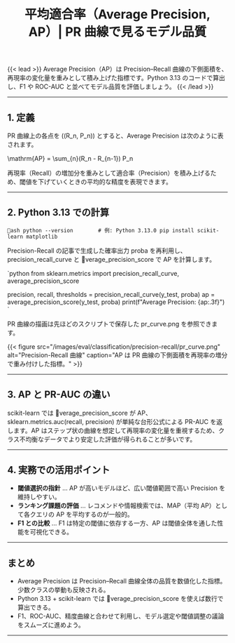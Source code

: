 ﻿---
title: "平均適合率（Average Precision, AP）| PR 曲線で見るモデル品質"
linkTitle: "Average Precision"
seo_title: "平均適合率（Average Precision, AP）| PR 曲線で見るモデル品質"
pre: "4.3.9 "
weight: 9
---

{{< lead >}}
Average Precision（AP）は Precision–Recall 曲線の下側面積を、再現率の変化量を重みとして積み上げた指標です。Python 3.13 のコードで算出し、F1 や ROC-AUC と並べてモデル品質を評価しましょう。
{{< /lead >}}

---

## 1. 定義

PR 曲線上の各点を \((R_n, P_n)\) とすると、Average Precision は次のように表されます。


\mathrm{AP} = \sum_{n}(R_n - R_{n-1}) P_n


再現率（Recall）の増加分を重みとして適合率（Precision）を積み上げるため、閾値を下げていくときの平均的な精度を表現できます。

---

## 2. Python 3.13 での計算

`ash
python --version        # 例: Python 3.13.0
pip install scikit-learn matplotlib
`

Precision-Recall の記事で生成した確率出力 proba を再利用し、precision_recall_curve と verage_precision_score で AP を計算します。

`python
from sklearn.metrics import precision_recall_curve, average_precision_score

precision, recall, thresholds = precision_recall_curve(y_test, proba)
ap = average_precision_score(y_test, proba)
print(f"Average Precision: {ap:.3f}")
`

PR 曲線の描画は先ほどのスクリプトで保存した pr_curve.png を参照できます。

{{< figure src="/images/eval/classification/precision-recall/pr_curve.png" alt="Precision-Recall 曲線" caption="AP は PR 曲線の下側面積を再現率の増分で重み付けした指標。" >}}

---

## 3. AP と PR-AUC の違い

scikit-learn では verage_precision_score が AP、sklearn.metrics.auc(recall, precision) が単純な台形公式による PR-AUC を返します。AP はステップ状の曲線を想定して再現率の変化量を重視するため、クラス不均衡なデータでより安定した評価が得られることが多いです。

---

## 4. 実務での活用ポイント

- **閾値選択の指針** … AP が高いモデルほど、広い閾値範囲で高い Precision を維持しやすい。
- **ランキング課題の評価** … レコメンドや情報検索では、MAP（平均 AP）として各クエリの AP を平均するのが一般的。
- **F1 との比較** … F1 は特定の閾値に依存する一方、AP は閾値全体を通した性能を可視化できる。

---

## まとめ

- Average Precision は Precision–Recall 曲線全体の品質を数値化した指標。少数クラスの挙動も反映される。
- Python 3.13 + scikit-learn では verage_precision_score を使えば数行で算出できる。
- F1、ROC-AUC、精度曲線と合わせて利用し、モデル選定や閾値調整の議論をスムーズに進めよう。
---
